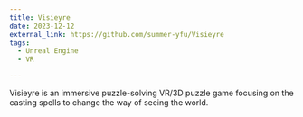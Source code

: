 ```yaml
---
title: Visieyre
date: 2023-12-12
external_link: https://github.com/summer-yfu/Visieyre
tags:
  - Unreal Engine
  - VR

---
```


Visieyre is an immersive puzzle-solving VR/3D puzzle game focusing on the casting spells to change the way of seeing the world. 

<!--more-->
